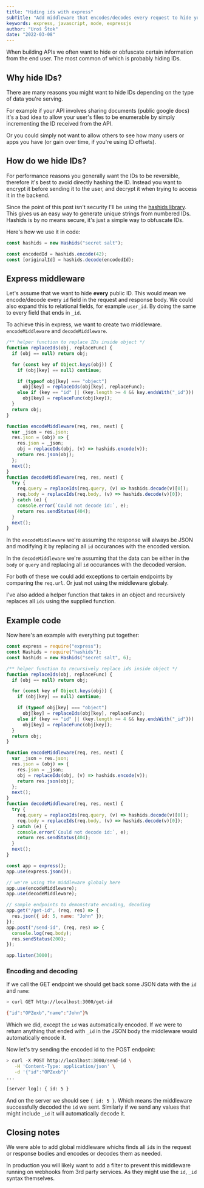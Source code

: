 ```yaml
---
title: "Hiding ids with express"
subTitle: "Add middleware that encodes/decodes every request to hide your ids"
keywords: express, javascript, node, expressjs
author: "Uroš Štok"
date: "2022-03-08"
---
```


When building APIs we often want to hide or obfuscate certain information from the end user. The most common of which is probably hiding IDs.

## Why hide IDs?

There are many reasons you might want to hide IDs depending on the type of data you're serving.

For example if your API involves sharing documents (public google docs) it's a bad idea to allow your user's files to be enumerable by simply incrementing the ID received from the API.

Or you could simply not want to allow others to see how many users or apps you have (or gain over time, if you're using ID offsets).

## How do we hide IDs?

For performance reasons you generally want the IDs to be reversible, therefore it's best to avoid directly hashing the ID. Instead you want to encrypt it before sending it to the user, and decrypt it when trying to access it in the backend.

Since the point of this post isn't security I'll be using the [hashids library](https://hashids.org). This gives us an easy way to generate unique strings from numbered IDs. Hashids is by no means secure, it's just a simple way to obfuscate IDs.

Here's how we use it in code:

```js
const hashids = new Hashids("secret salt");

const encodedId = hashids.encode(42);
const [originalId] = hashids.decode(encodedId);
```

## Express middleware

Let's assume that we want to hide **every** public ID. This would mean we encode/decode every `id` field in the request and response body. We could also expand this to relational fields, for example `user_id`. By doing the same to every field that ends in `_id`.

To achieve this in express, we want to create two middleware. `encodeMiddleware` and `decodeMiddleware`.

```js
/** helper function to replace IDs inside object */
function replaceIds(obj, replaceFunc) {
  if (obj == null) return obj;

  for (const key of Object.keys(obj)) {
    if (obj[key] == null) continue;

    if (typeof obj[key] === "object")
      obj[key] = replaceIds(obj[key], replaceFunc);
    else if (key == "id" || (key.length >= 4 && key.endsWith("_id")))
      obj[key] = replaceFunc(obj[key]);
  }
  return obj;
}

function encodeMiddleware(req, res, next) {
  var _json = res.json;
  res.json = (obj) => {
    res.json = _json;
    obj = replaceIds(obj, (v) => hashids.encode(v));
    return res.json(obj);
  };
  next();
}
function decodeMiddleware(req, res, next) {
  try {
    req.query = replaceIds(req.query, (v) => hashids.decode(v)[0]);
    req.body = replaceIds(req.body, (v) => hashids.decode(v)[0]);
  } catch (e) {
    console.error(`Could not decode id:`, e);
    return res.sendStatus(404);
  }
  next();
}
```

In the `encodeMiddleware` we're assuming the response will always be JSON and modifying it by replacing all `id` occurances with the encoded version.

In the `decodeMiddleware` we're assuming that the data can be either in the `body` or `query` and replacing all `id` occurances with the decoded version.

For both of these we could add exceptions to certain endpoints by comparing the `req.url`. Or just not using the middleware globaly.

I've also added a helper function that takes in an object and recursively replaces all `ids` using the supplied function.

## Example code

Now here's an example with everything put together:

```js
const express = require("express");
const Hashids = require("hashids");
const hashids = new Hashids("secret salt", 6);

/** helper function to recursively replace ids inside object */
function replaceIds(obj, replaceFunc) {
  if (obj == null) return obj;

  for (const key of Object.keys(obj)) {
    if (obj[key] == null) continue;

    if (typeof obj[key] === "object")
      obj[key] = replaceIds(obj[key], replaceFunc);
    else if (key == "id" || (key.length >= 4 && key.endsWith("_id")))
      obj[key] = replaceFunc(obj[key]);
  }
  return obj;
}

function encodeMiddleware(req, res, next) {
  var _json = res.json;
  res.json = (obj) => {
    res.json = _json;
    obj = replaceIds(obj, (v) => hashids.encode(v));
    return res.json(obj);
  };
  next();
}
function decodeMiddleware(req, res, next) {
  try {
    req.query = replaceIds(req.query, (v) => hashids.decode(v)[0]);
    req.body = replaceIds(req.body, (v) => hashids.decode(v)[0]);
  } catch (e) {
    console.error(`Could not decode id:`, e);
    return res.sendStatus(404);
  }
  next();
}

const app = express();
app.use(express.json());

// we're using the middleware globaly here
app.use(encodeMiddleware);
app.use(decodeMiddleware);

// sample endpoints to demonstrate encoding, decoding
app.get("/get-id", (req, res) => {
  res.json({ id: 5, name: "John" });
});
app.post("/send-id", (req, res) => {
  console.log(req.body);
  res.sendStatus(200);
});

app.listen(3000);
```

### Encoding and decoding

If we call the GET endpoint we should get back some JSON data with the `id` and `name`:

```bash
> curl GET http://localhost:3000/get-id

{"id":"OPZexb","name":"John"}%
```

Which we did, except the `id` was automatically encoded. If we were to return anything that ended with `_id` in the JSON body the middleware would automatically encode it.

Now let's try sending the encoded id to the POST endpoint:

```bash
> curl -X POST http://localhost:3000/send-id \
   -H 'Content-Type: application/json' \
   -d '{"id":"OPZexb"}'
...

[server log]: { id: 5 }
```

And on the server we should see `{ id: 5 }`. Which means the middleware successfully decoded the `id` we sent. Similarly if we send any values that might include `_id` it will automatically decode it.

## Closing notes

We were able to add global middleware whichs finds all `id`s in the request or response bodies and encodes or decodes them as needed.

In production you will likely want to add a filter to prevent this middleware running on webhooks from 3rd party services. As they might use the `id`, `_id` syntax themselves.
